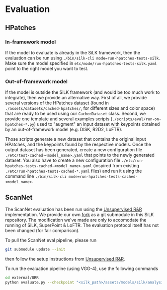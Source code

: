 # Evaluation

## HPatches

### In-framework model

If the model to evaluate is already in the SiLK framework, then the evaluation can be run using `./bin/silk-cli mode=run-hpatches-tests-silk`. Make sure the model specified in `etc/mode/run-hpatches-tests-silk.yaml` point to the right model you want to test.

### Out-of-framework model

If the model is outside the SiLK framework (and would be too much work to integrate), then we provide an alternative way. First of all, we provide several versions of the HPatches dataset (found in `./assets/datasets/cached-hpatches/`, for different sizes and color space) that are ready to be used using our `CachedDataset` class. Second, we provide one template and several examples scripts (`./scripts/eval/run-on-hpatches-*.py`) used to "augment" an input dataset with keypoints obtained by an out-of-framework model (e.g. DISK, R2D2, LoFTR).

Those scripts generate a new dataset that contains the original input HPatches, and the keypoints found by the respective models. Once the output dataset has been generated, create a new configuration file `./etc/test-cached-<model_name>.yaml` that points to the newly generated dataset. You also have to create a new configuration file `./etc/run-hpatches-tests-cached-<model_name>.yaml` (inspired from existing `./etc/run-hpatches-tests-cached-*.yaml` files) and run it using the command line `./bin/silk-cli mode=run-hpatches-tests-cached-<model_name>`.

## ScanNet

The ScanNet evaluation has been run using the [Unsupervised R&R](https://github.com/mbanani/unsupervisedRR) implementation. We provide our own [fork](https://github.com/gleize/unsupervisedRR) as a git submodule in this SiLK repository. The modification we've made are only to accomodate the running of SiLK, SuperPoint & LoFTR. The evaluation protocol itself has not been changed (for fair comparison).

To pull the ScanNet eval pipeline, please run
```bash
git submodule update --init
```
then follow the setup instructions from [Unsupervised R&R](https://github.com/mbanani/unsupervisedRR).

To run the evaluation pipeline (using VGG-4), use the following commands
```bash
cd external/URR
python evaluate.py --checkpoint "<silk_path>/assets/models/silk/analysis/alpha/pvgg-4.ckpt" --boost_alignment --img_dim 146 --encoder silk PCReg
```

